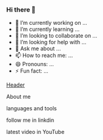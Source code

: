 ### Hi there 👋

- 🔭 I’m currently working on ...
- 🌱 I’m currently learning ...
- 👯 I’m looking to collaborate on ...
- 🤔 I’m looking for help with ...
- 💬 Ask me about ...
- 📫 How to reach me: ...
- 😄 Pronouns: ...
- ⚡ Fun fact: ...

[Header](https://github.com/azizamakeeva/azizamakeeva/blob/main/assets/a.png)
  
About me 

languages and tools 

follow me in linkdin

latest video in YouTube 
